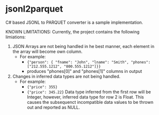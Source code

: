 # jsonl2parquet
C# based JSONL to PARQUET converter is a sample implementation.

KNOWN LIMITATIONS: Currently, the project contains the following limiations:
1. JSON Arrays are not being handled in he best manner, each element in the array will become own column. 
   * For example: 
     * ```{"person": { "fname": "John", "lname": "Smith", "phones":["212.555.1212", "800.555.1212"]}}```
     * produces "phones[0]" and "phones[1]" columns in output
2. Changes in inferred data types are not being handled. 
   * For example:
     * ```{"price": 355}```
     * ```{"price": 345.22}```
Data type inferred from the first row will be Integer, however, inferred data type for row 2 is Float. This causes the subsequenct incompatible data values to be thrown out and reported as NULL.
